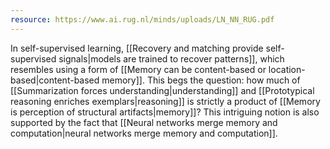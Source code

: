 ```yaml
---
resource: https://www.ai.rug.nl/minds/uploads/LN_NN_RUG.pdf
---
```


In self-supervised learning, [[Recovery and matching provide self-supervised signals|models are trained to recover patterns]], which resembles using a form of [[Memory can be content-based or location-based|content-based memory]]. This begs the question: how much of [[Summarization forces understanding|understanding]] and [[Prototypical reasoning enriches exemplars|reasoning]] is strictly a product of [[Memory is perception of structural artifacts|memory]]? This intriguing notion is also supported by the fact that [[Neural networks merge memory and computation|neural networks merge memory and computation]].